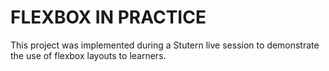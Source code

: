 # FLEXBOX IN PRACTICE

This project was implemented during a Stutern live session to demonstrate the use of flexbox layouts to learners.